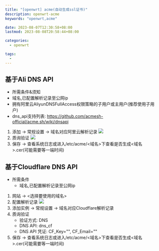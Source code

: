 ```yaml
---
title: "[openwrt] acme(自动生成ssl证书)"
description: openwrt-acme
keywords: "openwrt,acme"

date: 2023-08-07T12:30:58+08:00
lastmod: 2023-08-08T20:58:44+08:00

categories:
  - openwrt

tags: 
  - 
---
```

## 基于Ali DNS API
-  所需条件&须知
  - 域名,已配置解析记录至公网ip
  - 拥有阿里云AliyunDNSFullAccess权限策略的子用户或主用户(推荐使用子用户)
  - dns_api支持列表: https://github.com/acmesh-official/acme.sh/wiki/dnsapi
1. 添加 -> 常规设置 -> 域名对应阿里云解析记录
![](wx_20230806224839.png)
1. 质询验证
![](wx_20230806225224.png)
1. 保存 -> 查看系统日志或进入/etc/acme/<域名>下查看是否生成<域名>.cer(可能需要等一端时间)

## 基于Cloudflare DNS API
- 所需条件
  - 域名,已配置解析记录至公网ip
1. 网站 -> <选择要使用的域名>
2. 配置解析记录
![](wx_20230806230454.png)
1. 添加实例 -> 常规设置 -> 域名对应Cloudflare解析记录
2. 质询验证
   - 验证方式: DNS
   - DNS API: dns_cf
   - DNS API 凭证: CF_Key="", CF_Email=""
3. 保存 -> 查看系统日志或进入/etc/acme/<域名>下查看是否生成<域名>.cer(可能需要等一端时间)